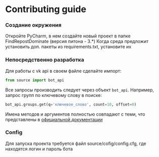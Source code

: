 # Contributing guide
### Создание окружения
Откройте PyCharm, в нем создайте новый проект в папке FindRepostDominate (версия питона - 3.*)
Когда среда предложит установить доп. пакеты из requirements.txt, установите их
### Непосредственно разработка
Для работы с vk api в своем файле сделайте импорт:
```python
from source import bot_api
```
Все запросы производить следует через объект `bot_api`.
Например, запрос групп по ключевому слову в поиске:
```python
bot_api.groups.get(q='ключевое_слово', count=10, offset=0)
```
Имена методов и аргументов полностью совпадают с теми, что представлены в [официальной документации](https://vk.com/dev/manuals)
### Config
Для запуска проекта требуется файл source/cofig/config.cfg, где находятся логин и пароль бота

